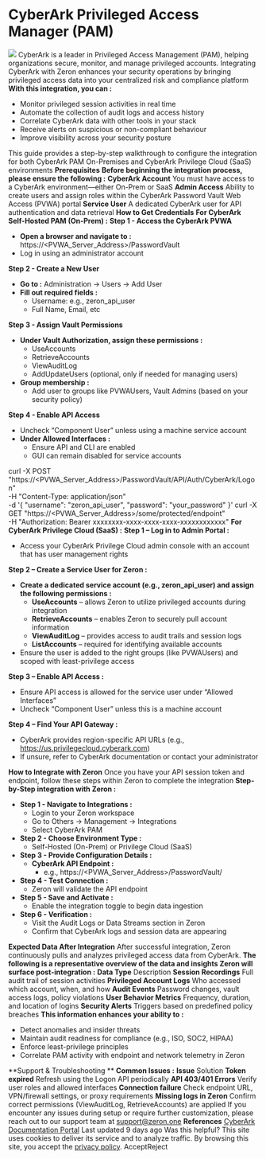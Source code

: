 
# CyberArk Privileged Access Manager (PAM)
![](https://docs.zeron.one/~gitbook/image?url=https%3A%2F%2Fcontent.gitbook.com%2Fcontent%2FQPfbdyLrtbE8w5R9rmvH%2Fblobs%2FV9PgE04FkZYDJCZAro0D%2FCyberArk-Logo.png&width=768&dpr=4&quality=100&sign=5f113aa9&sv=2)
CyberArk is a leader in Privileged Access Management (PAM), helping organizations secure, monitor, and manage privileged accounts. Integrating CyberArk with Zeron enhances your security operations by bringing privileged access data into your centralized risk and compliance platform 
**With this integration, you can :**
  * Monitor privileged session activities in real time
  * Automate the collection of audit logs and access history
  * Correlate CyberArk data with other tools in your stack
  * Receive alerts on suspicious or non-compliant behaviour 
  * Improve visibility across your security posture


This guide provides a step-by-step walkthrough to configure the integration for both CyberArk PAM On-Premises and CyberArk Privilege Cloud (SaaS) environments 
**Prerequisites**[](https://docs.zeron.one/integrations/cyberark-privileged-access-manager-pam#prerequisites)
**Before beginning the integration process, please ensure the following :**
**CyberArk Account**
You must have access to a CyberArk environment—either On-Prem or SaaS
**Admin Access**
Ability to create users and assign roles within the CyberArk Password Vault Web Access (PVWA) portal
**Service User**
A dedicated CyberArk user for API authentication and data retrieval
**How to Get Credentials**[](https://docs.zeron.one/integrations/cyberark-privileged-access-manager-pam#how-to-get-credentials)
**For CyberArk Self-Hosted PAM (On-Prem) :**
**Step 1 - Access the CyberArk PVWA**
  * **Open a browser and navigate to :**
https://<PVWA_Server_Address>/PasswordVault
  * Log in using an administrator account


**Step 2 - Create a New User**
  * **Go to :**
Administration → Users → Add User
  * **Fill out required fields :**
    * Username: e.g., zeron_api_user
    * Full Name, Email, etc


**Step 3 - Assign Vault Permissions**
  * **Under Vault Authorization, assign these permissions :**
    * UseAccounts
    * RetrieveAccounts
    * ViewAuditLog
    * AddUpdateUsers (optional, only if needed for managing users)
  * **Group membership :**
    * Add user to groups like PVWAUsers, Vault Admins (based on your security policy)


**Step 4 - Enable API Access**
  * Uncheck “Component User” unless using a machine service account
  * **Under Allowed Interfaces :**
    * Ensure API and CLI are enabled
    * GUI can remain disabled for service accounts


curl -X POST "https://<PVWA_Server_Address>/PasswordVault/API/Auth/CyberArk/Logon" \
-H "Content-Type: application/json" \
-d '{
"username": "zeron_api_user",
"password": "your_password"
}'
curl -X GET "https://<PVWA_Server_Address>/some/protected/endpoint" \
-H "Authorization: Bearer xxxxxxxx-xxxx-xxxx-xxxx-xxxxxxxxxxxx"
**For CyberArk Privilege Cloud (SaaS) :**
**Step 1 – Log in to Admin Portal :**
  * Access your CyberArk Privilege Cloud admin console with an account that has user management rights


**Step 2 – Create a Service User for Zeron :**
  * **Create a dedicated service account (e.g., zeron_api_user) and assign the following permissions :**
    * **UseAccounts** – allows Zeron to utilize privileged accounts during integration 
    * **RetrieveAccounts** – enables Zeron to securely pull account information
    * **ViewAuditLog** – provides access to audit trails and session logs
    * **ListAccounts** – required for identifying available accounts 
  * Ensure the user is added to the right groups (like PVWAUsers) and scoped with least-privilege access


**Step 3 – Enable API Access :**
  * Ensure API access is allowed for the service user under “Allowed Interfaces”
  * Uncheck “Component User” unless this is a machine account 


**Step 4 – Find Your API Gateway :**
  * CyberArk provides region-specific API URLs (e.g., https://us.privilegecloud.cyberark.com)
  * If unsure, refer to CyberArk documentation or contact your administrator 


**How to Integrate with Zeron**[](https://docs.zeron.one/integrations/cyberark-privileged-access-manager-pam#how-to-integrate-with-zeron)
Once you have your API session token and endpoint, follow these steps within Zeron to complete the integration 
**Step-by-Step integration with Zeron :**
  * **Step 1 - Navigate to Integrations :**
    * Login to your Zeron workspace
    * Go to Others → Management → Integrations
    * Select CyberArk PAM
  * **Step 2 - Choose Environment Type :**
    * Self-Hosted (On-Prem) or Privilege Cloud (SaaS)
  * **Step 3 - Provide Configuration Details :**
    * **CyberArk API Endpoint :**
      * e.g., https://<PVWA_Server_Address>/PasswordVault/
  * **Step 4 - Test Connection :**
    * Zeron will validate the API endpoint 
  * **Step 5 - Save and Activate :**
    * Enable the integration toggle to begin data ingestion
  * **Step 6 - Verification :**
    * Visit the Audit Logs or Data Streams section in Zeron
    * Confirm that CyberArk logs and session data are appearing


**Expected Data After Integration**[](https://docs.zeron.one/integrations/cyberark-privileged-access-manager-pam#expected-data-after-integration)
After successful integration, Zeron continuously pulls and analyzes privileged access data from CyberArk. **The following is a representative overview of the data and insights Zeron will surface post-integration :**
**Data Type**
Description
**Session Recordings**
Full audit trail of session activities
**Privileged Account Logs**
Who accessed which account, when, and how
**Audit Events**
Password changes, vault access logs, policy violations
**User Behavior Metrics**
Frequency, duration, and location of logins
**Security Alerts**
Triggers based on predefined policy breaches
**This information enhances your ability to :**
  * Detect anomalies and insider threats
  * Maintain audit readiness for compliance (e.g., ISO, SOC2, HIPAA)
  * Enforce least-privilege principles
  * Correlate PAM activity with endpoint and network telemetry in Zeron 


**Support & Troubleshooting **[](https://docs.zeron.one/integrations/cyberark-privileged-access-manager-pam#support-and-troubleshooting)
**Common Issues :**
**Issue**
Solution
**Token expired**
Refresh using the Logon API periodically
**API 403/401 Errors**
Verify user roles and allowed interfaces
**Connection failure**
Check endpoint URL, VPN/firewall settings, or proxy requirements
**Missing logs in Zeron**
Confirm correct permissions (ViewAuditLog, RetrieveAccounts) are applied
If you encounter any issues during setup or require further customization, please reach out to our support team at support@zeron.one 
**References** [](https://docs.zeron.one/integrations/cyberark-privileged-access-manager-pam#references)
[CyberArk Documentation Portal](https://www.cyberark.com/documentation/)
Last updated 9 days ago
Was this helpful?
This site uses cookies to deliver its service and to analyze traffic. By browsing this site, you accept the [privacy policy](https://zeron.one/privacy-policy/).
AcceptReject
